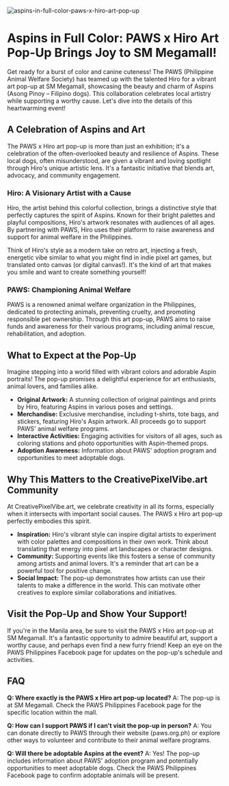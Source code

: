![aspins-in-full-color-paws-x-hiro-art-pop-up](https://images.pexels.com/photos/33509506/pexels-photo-33509506.jpeg?auto=compress&cs=tinysrgb&fit=crop&h=627&w=1200)

# Aspins in Full Color: PAWS x Hiro Art Pop-Up Brings Joy to SM Megamall! 

Get ready for a burst of color and canine cuteness! The PAWS (Philippine Animal Welfare Society) has teamed up with the talented Hiro for a vibrant art pop-up at SM Megamall, showcasing the beauty and charm of Aspins (Asong Pinoy – Filipino dogs). This collaboration celebrates local artistry while supporting a worthy cause. Let's dive into the details of this heartwarming event!

## A Celebration of Aspins and Art

The PAWS x Hiro art pop-up is more than just an exhibition; it's a celebration of the often-overlooked beauty and resilience of Aspins. These local dogs, often misunderstood, are given a vibrant and loving spotlight through Hiro's unique artistic lens. It's a fantastic initiative that blends art, advocacy, and community engagement.

### Hiro: A Visionary Artist with a Cause

Hiro, the artist behind this colorful collection, brings a distinctive style that perfectly captures the spirit of Aspins. Known for their bright palettes and playful compositions, Hiro's artwork resonates with audiences of all ages. By partnering with PAWS, Hiro uses their platform to raise awareness and support for animal welfare in the Philippines.

Think of Hiro's style as a modern take on retro art, injecting a fresh, energetic vibe similar to what you might find in indie pixel art games, but translated onto canvas (or digital canvas!). It's the kind of art that makes you smile and want to create something yourself!

### PAWS: Championing Animal Welfare

PAWS is a renowned animal welfare organization in the Philippines, dedicated to protecting animals, preventing cruelty, and promoting responsible pet ownership. Through this art pop-up, PAWS aims to raise funds and awareness for their various programs, including animal rescue, rehabilitation, and adoption.

## What to Expect at the Pop-Up

Imagine stepping into a world filled with vibrant colors and adorable Aspin portraits! The pop-up promises a delightful experience for art enthusiasts, animal lovers, and families alike.

*   **Original Artwork:** A stunning collection of original paintings and prints by Hiro, featuring Aspins in various poses and settings.
*   **Merchandise:** Exclusive merchandise, including t-shirts, tote bags, and stickers, featuring Hiro's Aspin artwork. All proceeds go to support PAWS' animal welfare programs.
*   **Interactive Activities:** Engaging activities for visitors of all ages, such as coloring stations and photo opportunities with Aspin-themed props.
*   **Adoption Awareness:** Information about PAWS' adoption program and opportunities to meet adoptable dogs.

## Why This Matters to the CreativePixelVibe.art Community

At CreativePixelVibe.art, we celebrate creativity in all its forms, especially when it intersects with important social causes. The PAWS x Hiro art pop-up perfectly embodies this spirit.

*   **Inspiration:** Hiro's vibrant style can inspire digital artists to experiment with color palettes and compositions in their own work. Think about translating that energy into pixel art landscapes or character designs.
*   **Community:** Supporting events like this fosters a sense of community among artists and animal lovers. It's a reminder that art can be a powerful tool for positive change.
*   **Social Impact:** The pop-up demonstrates how artists can use their talents to make a difference in the world. This can motivate other creatives to explore similar collaborations and initiatives.

## Visit the Pop-Up and Show Your Support!

If you're in the Manila area, be sure to visit the PAWS x Hiro art pop-up at SM Megamall. It's a fantastic opportunity to admire beautiful art, support a worthy cause, and perhaps even find a new furry friend! Keep an eye on the PAWS Philippines Facebook page for updates on the pop-up's schedule and activities.

## FAQ

**Q: Where exactly is the PAWS x Hiro art pop-up located?**
A: The pop-up is at SM Megamall. Check the PAWS Philippines Facebook page for the specific location within the mall.

**Q: How can I support PAWS if I can't visit the pop-up in person?**
A: You can donate directly to PAWS through their website (paws.org.ph) or explore other ways to volunteer and contribute to their animal welfare programs.

**Q: Will there be adoptable Aspins at the event?**
A: Yes! The pop-up includes information about PAWS' adoption program and potentially opportunities to meet adoptable dogs. Check the PAWS Philippines Facebook page to confirm adoptable animals will be present.
